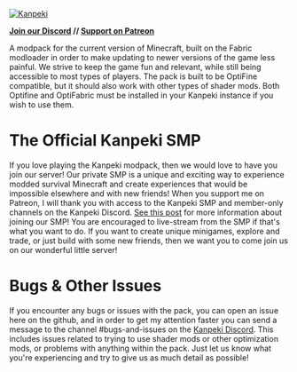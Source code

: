 <a href="https://patreon.com/kanpeki"><img src="https://i.ibb.co/j8bS4Qm/Kanpeki-2.png" alt="Kanpeki" border="0"></a>

<strong>[Join our Discord](https://discord.gg/9qJqG9nvN3) // [Support on Patreon](https://patreon.com/kanpeki)</strong>

A modpack for the current version of Minecraft, built on the Fabric modloader in order to make updating to newer versions of the game less painful. We strive to keep the game fun and relevant, while still being accessible to most types of players. The pack is built to be OptiFine compatible, but it should also work with other types of shader mods. Both Optifine and OptiFabric must be installed in your Kanpeki instance if you wish to use them. 

# The Official Kanpeki SMP

If you love playing the Kanpeki modpack, then we would love to have you join our server! Our private SMP is a unique and exciting way to experience modded survival Minecraft and create experiences that would be impossible elsewhere and with new friends! When you support me on Patreon, I will thank you with access to the Kanpeki SMP and member-only channels on the Kanpeki Discord. [See this post](https://www.patreon.com/posts/getting-started-49655292) for more information about joining our SMP! You are encouraged to live-stream from the SMP if that's what you want to do. If you want to create unique minigames, explore and trade, or just build with some new friends, then we want you to come join us on our wonderful little server!

# Bugs & Other Issues

If you encounter any bugs or issues with the pack, you can open an issue here on the github, and in order to get my attention faster you can send a message to the channel #bugs-and-issues on the [Kanpeki Discord](https://discord.gg/9qJqG9nvN3). This includes issues related to trying to use shader mods or other optimization mods, or problems with anything within the pack. Just let us know what you're experiencing and try to give us as much detail as possible! 
